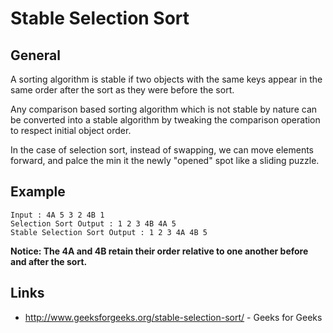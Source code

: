 # Stable Selection Sort

## General
A sorting algorithm is stable if two objects with the same keys appear in the same order after the 
sort as they were before the sort.

Any comparison based sorting algorithm which is not stable by nature can be converted into a stable
algorithm by tweaking the comparison operation to respect initial object order.

In the case of selection sort, instead of swapping, we can move elements forward, and palce the min
it the newly "opened" spot like a sliding puzzle.

## Example

```
Input : 4A 5 3 2 4B 1
Selection Sort Output : 1 2 3 4B 4A 5
Stable Selection Sort Output : 1 2 3 4A 4B 5
```

**Notice: The 4A and 4B retain their order relative to one another before and after the sort.**

## Links
* http://www.geeksforgeeks.org/stable-selection-sort/ - Geeks for Geeks